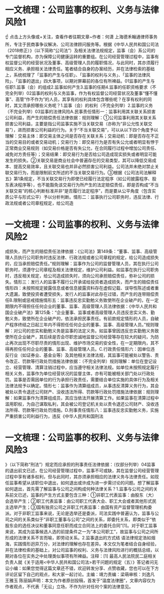 # 一文梳理：公司监事的权利、义务与法律风险1

☝ 点击上方头像或+关注，查看作者往期文章~作者：何潇 上海德禾翰通律师事务所，专注于民商事争议解决、公司法律顾问服务等。根据《中华人民共和国公司法（2018修正）》（以下简称“公司法”）及相关法律法规规定，监事（会）系公司的专门监督机构，亦为保障公司健康运转的重要组。在公司经营管理过程中，监事有权监督公司的经营状况及董事、高级管理人员的履职情况，与此同时，其亦须履行相应义务、承担相关法律责任。笔者结合自身的办案经历，并在法律检索的基础上，系统梳理了「监事的产生与任职」、「监事的权利与义务」、「监事的法律风险」、「监事的退出」四大事项，以期对屏幕前的各位有所裨益。01监事的产生与任职1.监事（会）的组成2.监事如何产生3.监事的任期4.监事的任职资格要求（不完全列举）02监事的权利与义务监事，作为有权监督公司经营状况及董事“懂不懂事”、高管“作不作为”的人员，其享有的权利具体包含哪些呢？在享有权利的同时，其又须承担哪些义务呢？1.监事（会）的权利（不完全列举）2.监事的义务（不完全列举）03监事的法律风险A.民事责任情形一：监事利用其关联关系损害公司利益，而产生的赔偿责任法律依据：规则理解：①公司监事利用其关联关系损害公司利益，主要是指公司监事实施不当关联交易（亦称为“非公允性关联交易”），进而损害公司利益的行为。关于“不当关联交易”，可以从以下四个角度予以理解：交易主体：即交易主体之间是否存在关联关系；交易动机：即是否存在不正当的交易目的或者交易动机；交易行为：即交易行为是否有失公允或者明显有悖于正常商业交易规则（如交易价格是否有失公允，在合同履行过程中增加公司责任、减免对方责任等）；交易结果：即交易行为是否给公司造成现实损失或者明显可能发生的损失。②关联交易是商业社会中普遍存在的交易类型，其可以降低交易成本、提高交易效率，且关联交易也并非必然损害公司利益。公司法并未绝对禁止关联交易行为，而是限制前文所述的不当关联交易行为。③根据《公司法司法解释五》第1条规定，不当关联交易行为即使已经履行法定程序（如公司披露程序、股东表决程序等），也不能豁免该交易行为所产生的法定赔偿责任，即是否构成“不当关联交易”的核心判断标准并非“是否履行法定程序”，而是要从公平角度（包含实质公平与形式公平）予以分析判断。情形二：监事执行公司职务时，违反法律、行政法规或者公司章程规定，给公司造

# 一文梳理：公司监事的权利、义务与法律风险2

成损失，而产生的赔偿责任法律依据：《公司法》第149条：“董事、监事、高级管理人员执行公司职务时违反法律、行政法规或者公司章程的规定，给公司造成损失的，应当承担赔偿责任。”规则理解：监事作为公司的监督管理人员，其在执行公司职务时，须遵守公司章程及相关法律规定，维护公司利益。如监事在执行公司职务时，违反相关规定，给公司造成损失时，须向公司承担赔偿责任，弥补公司的损失。情形三：发行人的监事不履行公开承诺给投资者造成损失，而产生的赔偿责任情形四：未按照规定披露信息或者信息披露资料存在虚假记载、误导性陈述或者重大遗漏，致使投资者遭受损失，发行人的监事对此存在过错，而产生的连带赔偿责任B.限制或惩戒措施情形五：监事违反忠实勤勉义务致使所在企业破产的，在一定期限内不得担任任何企业的董事、监事、高级管理人员法律依据：《中华人民共和国企业破产法》第125条：“企业董事、监事或者高级管理人员违反忠实义务、勤勉义务，致使所在企业破产的，依法承担民事责任。有前款规定情形的人员，自破产程序终结之日起三年内不得担任任何企业的董事、监事、高级管理人员。”规则理解：对公司的忠实和勤勉义务是监事的法定义务。如监事曾因违反忠实勤勉义务致使所在企业破产，其后续是否会尽职忠诚地监督公司经营等存在较大的疑问，为防止再次出现不尽职尽责的情形出现、维护市场交易的安全性，在一定期限内，其不得再担任任何企业的董事、监事、高级管理人员。C.行政责任情形六：因单位违反行业（如证券业、基金业等）及其他相关法律法规，其监事可能被处以警告、责令改正、罚款等行政处罚措施法律依据：（不完全列举）规则理解：单位在登记设立、经营管理、清算注销过程中，应当遵守相关法律法规。如单位未按照规定履行相关义务，监事作为单位经营状况的监督主体，亦有可能被相关部门处以行政处罚。监事是否需因单位的行为承担行政责任，需要结合单位实施的具体行为及相关法律法规予以确定。情形七：监事作为清算组成员，从事违反清算义务行为，其会被处以责令退还公司财产、没收违法所得、罚款等行政处罚措施法律依据：规则理解：如果监事作为清算组成员，其应当依法开展清算工作。如果监事在清算过程中滥用职权，为自己谋取私利，其会被公司登记机关处以责令退还公司财产、没收违法所得、罚款等行政处罚措施。D.刑事责任情形八：监事违反忠实勤勉义务，实施严重损害公司利益行为，违反《中华人民共和国刑法

# 一文梳理：公司监事的权利、义务与法律风险3

》（以下简称“刑法”）规定而应承担的刑事责任法律依据：（仅部分列举）04监事的退出前文已述，在公司经营管理过程中，监事不可或缺，其在监督公司经营管理过程中享有诸多权利，但与此同时，其亦须承担相应的法律义务与法律责任。如现任监事希望从该职位中退出，如何退出或许成为进一步需讨论的问题。想了解监事如何退出，首先需了解监事与公司之间构成何种法律关系？1.监事与公司之间的关系前文已述，监事的产生方式主要包含三种：①非职工代表监事：由股东（大）会选举产生；②职工代表监事：由公司职工代表大会、职工大会或者其他形式民主选举产生；③国有独资公司之非职工代表监事：由国有资产监督管理机构委派。对于非职工监事来说，无论是选举还是委派，司法实践中普遍认为，监事与公司之间的关系类似于“非职工董事与公司”之间的关系，即委托关系，即类似于“依股东会的选任决议和董事同意任职而成立合同法上的委托合同”[1]。对于职工监事来说，其成为监事候选人选的前提条件之一为“本公司职工”，故监事与公司之间所形成的法律关系不言而喻，即劳动关系。2.监事退出的方式结 语法律规定浩如烟海，实践情形迥异万分，对法律的理解也存在差异。本文仅为笔者结合自身经验，并在法律检索的基础上，对公司监事的权利、义务与法律风险进行的概括总结，以期对各位在实务之中处理类似事项有所裨益。注释：[1] 最高人民法院民二庭相关负责人就《关于适用<中华人民共和国公司法>若干问题的规定（五）》答记者问无讼小编：如果您觉得这篇文章还不错，欢迎转发分享、点赞收藏，您也可以在下方评论区留下自己的观点，和大家一起讨论。主编：靖力责编：梁萌审核：刘逸凡 王雅玉 陈丽娟声明：本文为作者原创投稿，首发于“温度法律圈”，文章内容仅为作者观点，不代表「无讼」立场，不作为针对任何个案的法律意见。

